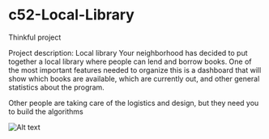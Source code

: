 # c52-Local-Library
Thinkful project

Project description: Local library
Your neighborhood has decided to put together a local library where people can lend and borrow books. One of the most important features needed to organize this is a dashboard that will show which books are available, which are currently out, and other general statistics about the program.

Other people are taking care of the logistics and design, but they need you to build the algorithms

![Alt text](https://raw.githubusercontent.com/Thinkful-Ed/project-local-library/master/docs/images/home.png "Optional title")


